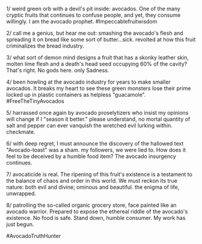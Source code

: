 1/ weird green orb with a devil's pit inside: avocados. One of the many cryptic fruits that continues to confuse people, and yet, they consume willingly. I am the avocado prophet. #Impeccablefruitwisdom 

2/ call me a genius, but hear me out: smashing the avocado's flesh and spreading it on bread like some sort of butter...sick. revolted at how this fruit criminalizes the bread industry. 

3/ what sort of demon mind designs a fruit that has a skonky leather skin, molten lime flesh and a death's head seed occupying 60% of the cavity? That's right. No gods here. only Sadness.

4/ been howling at the avocado industry for years to make smaller avocados. It breaks my heart to see these green monsters lose their prime locked up in plastic containers as helpless "guacamole". #FreeTheTinyAvocados 

5/ harrassed once again by avocado proselytizers who insist my opinions will change if I "season it better." please understand, no mortal quantity of salt and pepper can ever vanquish the wretched evil lurking within. checkmate.

6/ with deep regret, I must announce the discovery of the hallowed text "Avocado-toast" was a sham. my followers, we were lied to. How does it feel to be deceived by a humble food item? The avocado insurgency continues.

7/ avocaticide is real. The ripening of this fruit's existence is a testament to the balance of chaos and order in this world. We must reckon its true nature: both evil and divine; ominous and beautiful. the enigma of life, unwrapped.

8/ patrolling the so-called organic grocery store, face painted like an avocado warrior. Prepared to expose the ethereal riddle of the avocado's existence. No food is safe. Stand down, humble consumer. My work has just begun.
 
#AvocadoTruthHunter